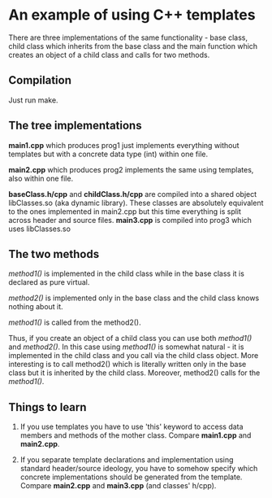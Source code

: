 An example of using C++ templates
=================================

There are three implementations of the same functionality - base class, child class which inherits from the base class and the main function which creates an object of a child class and calls for two methods.

Compilation
-----------

Just run make.

The tree implementations
------------------------

**main1.cpp** which produces prog1 just implements everything without templates but with a concrete data type (int) within one file.

**main2.cpp** which produces prog2 implements the same using templates, also within one file.

**baseClass.h/cpp** and **childClass.h/cpp** are compiled into a shared object libClasses.so (aka dynamic library). These classes are absolutely equivalent to the ones implemented in main2.cpp but this time everything is split across header and source files. **main3.cpp** is compiled into prog3 which uses libClasses.so

The two methods
---------------

*method1()* is implemented in the child class while in the base class it is declared as pure virtual.

*method2()* is implemented only in the base class and the child class knows nothing about it.

*method1()* is called from the method2().

Thus, if you create an object of a child class you can use both *method1()* and *method2()*.
In this case using *method1()* is somewhat natural - it is implemented in the child class and you call via the child class object. More interesting is to call method2() which is literally written only in the base class but it is inherited by the child class. Moreover, method2() calls for the *method1()*.

Things to learn
---------------

1) If you use templates you have to use 'this' keyword to access data members and methods of the mother class. Compare **main1.cpp** and **main2.cpp**.

2) If you separate template declarations and implementation using standard header/source ideology, you have to somehow specify which concrete implementations should be generated from the template. Compare **main2.cpp** and **main3.cpp** (and classes' h/cpp).

